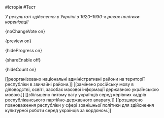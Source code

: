 #Історія #Тест

*У результаті здійснення в Україні в 1920–1930-х роках політики коренізації*

{noChangeVote on}

{preview on}

{hideProgress on}

{shareEnable off}

{hideCount on}

[[реорганізовано національні адміністративні райони на території республіки в звичайні  райони.]]
[[замінено російську мову в діловодстві, освіті, засобах масової інформації державною  українською мовою.]]
[[збільшено питому вагу українців серед керівних кадрів республіканського партійно-державного апарату.]]
[[розширено повноваження республіки у сфері зовнішньої політики для здійснення  культурної роботи серед українців за кордоном.]]

